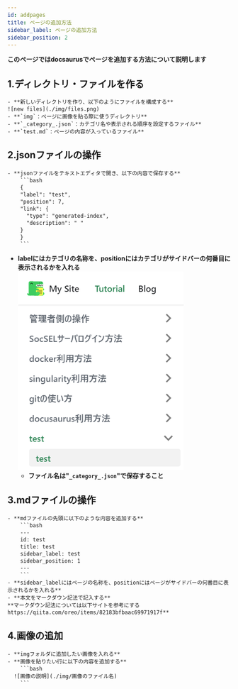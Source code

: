 ```yaml
---
id: addpages
title: ページの追加方法
sidebar_label: ページの追加方法
sidebar_position: 2
---
```

**このページではdocsaurusでページを追加する方法について説明します**
 
## 1.ディレクトリ・ファイルを作る
    - **新しいディレクトリを作り、以下のようにファイルを構成する**
    ![new files](./img/files.png)
    - **`img`：ページに画像を貼る際に使うディレクトリ**
    - **`_category_.json`：カテゴリ名や表示される順序を設定するファイル**
    - **`test.md`：ページの内容が入っているファイル**

## 2.jsonファイルの操作
    - **jsonファイルをテキストエディタで開き、以下の内容で保存する**
        ```bash
        {
        "label": "test",
        "position": 7,
        "link": {
          "type": "generated-index",
          "description": " "
        }
        }
        ```

- **labelにはカテゴリの名称を、positionにはカテゴリがサイドバーの何番目に表示されるかを入れる**
    ![sidebar](./img/sidebar.png)
    - **ファイル名は"`_category_.json`"で保存すること**

## 3.mdファイルの操作
    - **mdファイルの先頭に以下のような内容を追加する**
        ```bash
        ---
        id: test
        title: test
        sidebar_label: test
        sidebar_position: 1
        ---
        ```
    - **sidebar_labelにはページの名称を、positionにはページがサイドバーの何番目に表示されるかを入れる**
    - **本文をマークダウン記法で記入する**
    **マークダウン記法については以下サイトを参考にするhttps://qiita.com/oreo/items/82183bfbaac69971917f**

## 4.画像の追加
    - **imgフォルダに追加したい画像を入れる**
    - **画像を貼りたい行に以下の内容を追加する**
        ```bash
      ![画像の説明](./img/画像のファイル名) 
        ```